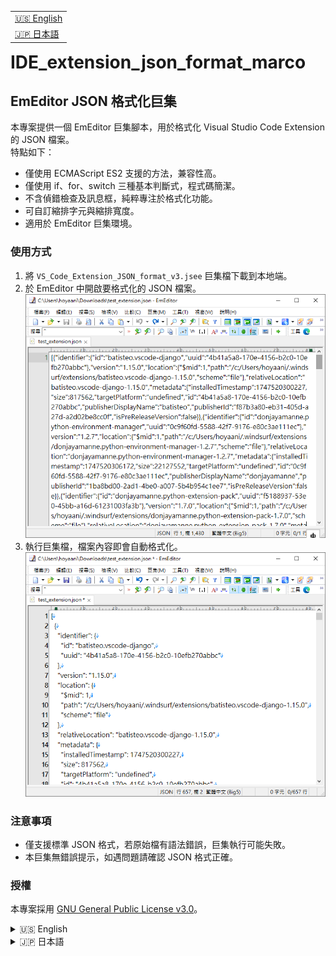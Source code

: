 <!-- 語言切換（右上角） -->
<table align="right">
  <tr>
    <td>
      <a href="README.en.md">🇺🇸 English</a>
    </td>
  </tr>
  <tr>
    <td>
      <a href="README.ja.md">🇯🇵 日本語</a>
    </td>  
  </tr>
</table>

# IDE_extension_json_format_marco

## EmEditor JSON 格式化巨集

本專案提供一個 EmEditor 巨集腳本，用於格式化 Visual Studio Code Extension 的 JSON 檔案。  
特點如下：

- 僅使用 ECMAScript ES2 支援的方法，兼容性高。
- 僅使用 if、for、switch 三種基本判斷式，程式碼簡潔。
- 不含偵錯檢查及訊息框，純粹專注於格式化功能。
- 可自訂縮排字元與縮排寬度。
- 適用於 EmEditor 巨集環境。

### 使用方式

1. 將 `VS_Code_Extension_JSON_format_v3.jsee` 巨集檔下載到本地端。
2. 於 EmEditor 中開啟要格式化的 JSON 檔案。
![JSON檔案格式化前](image/before_format.png)
3. 執行巨集檔，檔案內容即會自動格式化。
![JSON檔案格式化後](image/after_format.png)

### 注意事項

- 僅支援標準 JSON 格式，若原始檔有語法錯誤，巨集執行可能失敗。
- 本巨集無錯誤提示，如遇問題請確認 JSON 格式正確。

### 授權

本專案採用 [GNU General Public License v3.0](LICENSE)。

</details>

<details>
<summary>🇺🇸 English</summary>

## EmEditor JSON Formatting Macro

This project provides an EmEditor macro script for formatting JSON files, specifically for Visual Studio Code Extension JSON files.  
Features include:

- Uses only ECMAScript ES2 supported methods for maximum compatibility.
- Only utilizes `if`, `for`, and `switch` statements—clean and simple code structure.
- No debugging or message dialogs, focused solely on formatting.
- Indentation character and width are customizable.
- Designed for EmEditor macro environment.

### Usage

1. Download the `VS_Code_Extension_JSON_format_v3.jsee` macro file to your local machine.
2. Open the JSON file you want to format in EmEditor.
3. Run the macro file, and the content will be automatically formatted.

### Notes

- Only standard JSON format is supported. If the original file contains syntax errors, the macro may fail.
- No error prompts are provided. Please ensure your JSON is valid if issues occur.

### License

This project is licensed under the [GNU General Public License v3.0](LICENSE).

</details>

<details>
<summary>🇯🇵 日本語</summary>

## EmEditor JSON フォーマットマクロ

本プロジェクトは、Visual Studio Code 拡張機能向け JSON ファイルの整形に特化した EmEditor 用マクロスクリプトを提供します。  
主な特徴：

- ECMAScript ES2 でサポートされるメソッドのみを使用し、高い互換性を実現。
- if、for、switch のみを使用したシンプルな構成。
- デバッグやメッセージダイアログなし、整形機能に特化。
- インデント文字や幅をカスタマイズ可能。
- EmEditor マクロ環境専用。

### 使い方

1. `VS_Code_Extension_JSON_format_v3.jsee` マクロファイルをローカルにダウンロードします。
2. EmEditor で整形したい JSON ファイルを開きます。
3. このマクロファイルを実行すると、内容が自動的に整形されます。

### 注意事項

- 標準的な JSON フォーマットのみ対応しています。元ファイルに構文エラーがある場合、マクロの実行に失敗することがあります。
- エラーメッセージ等はありません。不具合時は JSON の構文を確認してください。

### ライセンス

本プロジェクトは [GNU General Public License v3.0](LICENSE) のもとで公開されています。

</details>

